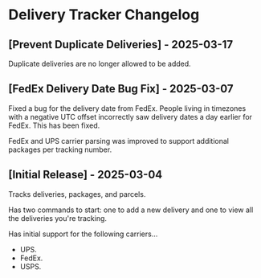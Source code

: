 # Delivery Tracker Changelog

## [Prevent Duplicate Deliveries] - 2025-03-17

Duplicate deliveries are no longer allowed to be added.

## [FedEx Delivery Date Bug Fix] - 2025-03-07

Fixed a bug for the delivery date from FedEx.  People living in timezones with a negative UTC offset incorrectly saw
delivery dates a day earlier for FedEx.  This has been fixed.

FedEx and UPS carrier parsing was improved to support additional packages per tracking number.

## [Initial Release] - 2025-03-04

Tracks deliveries, packages, and parcels.

Has two commands to start: one to add a new delivery and one to view all the deliveries you're tracking.

Has initial support for the following carriers...
- UPS.
- FedEx.
- USPS.
